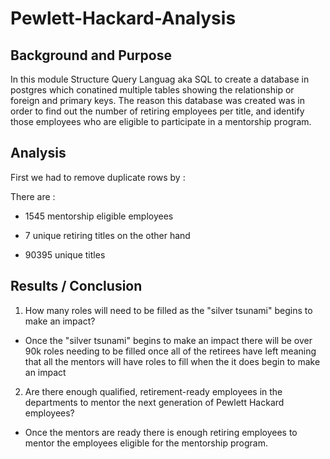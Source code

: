 # Pewlett-Hackard-Analysis

## Background and Purpose
In this module Structure Query Languag aka SQL to create a database in postgres which conatined multiple tables showing the relationship or foreign and primary keys. The reason this database was created was in order to find out the number of retiring employees per title, and identify those employees who are eligible to participate in a mentorship program.

## Analysis

First we had to remove duplicate rows by :

There are :
* 1545 mentorship eligible employees

* 7 unique retiring titles on the other hand

* 90395 unique titles


## Results / Conclusion

1. How many roles will need to be filled as the "silver tsunami" begins to make an impact?
* Once the "silver tsunami" begins to make an impact there will be over 90k roles needing to be filled once all of the retirees have left meaning that all the mentors will have roles to fill when the it does begin to make an impact

2. Are there enough qualified, retirement-ready employees in the departments to mentor the next generation of Pewlett Hackard employees?
* Once the mentors are ready there is enough retiring employees to mentor the employees eligible for the mentorship program.


